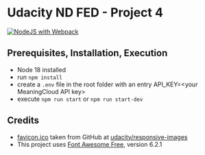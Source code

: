 # Udacity ND FED - Project 4

[![NodeJS with Webpack](https://github.com/bausv/nd0011-04-evaluate-news-nlp-new/actions/workflows/webpack.yml/badge.svg?branch=master)](https://github.com/bausv/nd0011-04-evaluate-news-nlp-new/actions/workflows/webpack.yml)

## Prerequisites, Installation, Execution
* Node 18 installed
* run `npm install`
* create a `.env` file in the root folder with an entry API_KEY=\<your MeaningCloud API key>
* execute `npm run start` or `npm run start-dev`

## Credits

* [favicon.ico](src/server/img/favicon.ico) taken from GitHub at [udacity/responsive-images](https://github.com/udacity/responsive-images)
* This project uses [Font Awesome Free](https://fontawesome.com/), version 6.2.1


